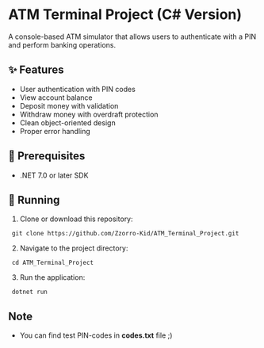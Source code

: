 # ATM Terminal Project (C# Version)

A console-based ATM simulator that allows users to authenticate with a PIN and perform banking operations.


## ✨ Features

- User authentication with PIN codes
- View account balance
- Deposit money with validation
- Withdraw money with overdraft protection
- Clean object-oriented design
- Proper error handling


## 🔧 Prerequisites

- .NET 7.0 or later SDK


## 🚀 Running

   1. Clone or download this repository:
 
     git clone https://github.com/Zzorro-Kid/ATM_Terminal_Project.git

   2. Navigate to the project directory:

     cd ATM_Terminal_Project
    
   3. Run the application:

     dotnet run
    
   
##  Note

- You can find test PIN-codes in **codes.txt** file ;)

   
